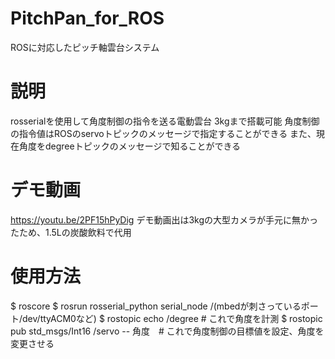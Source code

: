 # PitchPan_for_ROS
ROSに対応したピッチ軸雲台システム
# 説明
rosserialを使用して角度制御の指令を送る電動雲台
3kgまで搭載可能
角度制御の指令値はROSのservoトピックのメッセージで指定することができる
また、現在角度をdegreeトピックのメッセージで知ることができる
# デモ動画
https://youtu.be/2PF15hPyDig
デモ動画出は3kgの大型カメラが手元に無かったため、1.5Lの炭酸飲料で代用
# 使用方法
$ roscore
$ rosrun rosserial_python serial_node /(mbedが刺さっているポート/dev/ttyACM0など)
$ rostopic echo /degree # これで角度を計測
$ rostopic pub std_msgs/Int16 /servo -- 角度　# これで角度制御の目標値を設定、角度を変更させる
